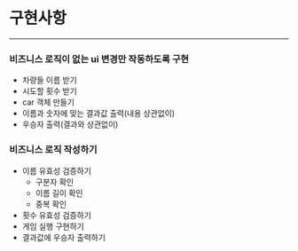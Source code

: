 구현사항
======
<hr/>

### 비즈니스 로직이 없는 ui 변경만 작동하도록 구현

- 차량들 이름 받기
- 시도할 횟수 받기
- car 객체 만들기
- 이름과 숫자에 맞는 결과값 출력(내용 상관없이)
- 우승자 출력(결과와 상관없이)

### 비즈니스 로직 작성하기

- 이름 유효성 검증하기
  - 구분자 확인
  - 이름 길이 확인
  - 중복 확인
- 횟수 유효성 검증하기
- 게임 실행 구현하기
- 결과값에 우승자 출력하기